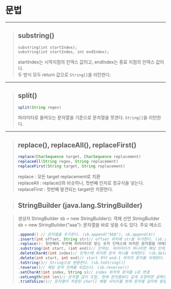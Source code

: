 # 문법

---

>## substring()
> ```
> substring(int startIndex);
> substring(int startIndex, int endIndex);
> ```
> startIndex는 시작지점의 인덱스 값이고, endIndex는 종료 지점의 인덱스 값이다.   
> 두 방식 모두 return 값으로 `String[]`을 리턴한다.   
---

>## split()
> ```java
> split(String regex)
> ```
> 파라미터로 들어오는 문자열을 기준으로 문자열을 쪼갠다. `String[]`을 리턴한다.

---

> ## replace(), replaceAll(), replaceFirst()
>    
> ```java
> replace(CharSequence target, CharSequence replacement) 
> replaceAll(String regex, String replacement) 
> replaceFirst(String target, String replacement)
> ```
> replace : 모든 target replacement로 치환   
> replaceAll : replace()와 비슷하나, 첫번째 인자로 정규식을 넣는다.   
> replaceFirst : 첫번째 발견되는 target만 치환한다.

> ## StringBuilder (java.lang.StringBuilder)

> 생성자
> StringBuilder sb = new StringBuilder(): 객체 선언
> StringBuilder sb = new StringBuilder("aaa"): 문자열을 바로 넣을 수도 있다.
> 주요 메소드
> ```java
> .append() // 문자열을 추가한다. (sb.append("bbb"), sb.append(4))
> .insert(int offset, String str)// offset 위치에 str을 추가한다. (sb.insert(2, "ccc"))
> .replace(): 첫번째와 두번째 파라미터로 받는 숫자 인덱스에 위치한 문자열을 대체한다. (.replace(3, 6, "ye"))
> .substring(int start, (int end))// 인덱싱. 파라미터가 하나라면 해당 인덱스부터 끝까지, 두개라면 시작점과 끝점-1 까지 인덱싱 (sb.substring(5), sb.substring(3, 7))
> .deleteCharAt(int index)// 인덱스에 위치한 문자 하나를 삭제한다. (sb.deleteCharAt(3)) 
> .delete(int start, int end)// start 부터 end-1 까지의 문자를 삭제한다. (sb.delete(3, sb.length()))
> .toString()// String으로 변환한다. (sb.toString())
> .reverse()// 해당 문자 전체를 뒤집는다. (sb.reverse())
> .setCharAt(int index, String s)// index 위치의 문자를 s로 변경
> .setLength(int len)// 문자열 길이 조정, 현재 문자열보다 길게 조정하면 공백으로 채워짐, 현재 문자열보다 짧게 조정하면 나머지 문자는 삭제
> .trimToSize()// 문자열이 저장된 char[] 배열 사이즈를 현재 문자열 길이와 동일하게 조정, String 클래스의 trim()이 앞 뒤 공백을 제거하는 것과 같이 공백 사이즈를 제공하는 것, 배열의 남는 사이즈는 공백이므로, 문자열 뒷부분의 공백을 모두 제거해준다고 보면 됨
> ```
